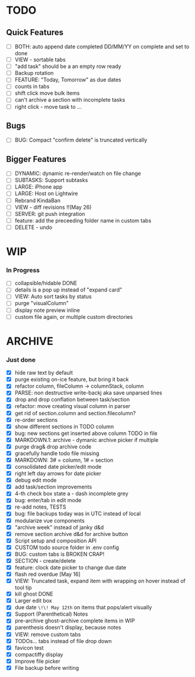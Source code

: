 # TODO
## Quick Features
* [ ] BOTH: auto append date completed DD/MM/YY on complete and set to done
* [ ] VIEW - sortable tabs
* [ ] "add task" should be a an empty row ready
* [ ] Backup rotation
* [ ] FEATURE: "Today, Tomorrow" as due dates
* [ ] counts in tabs
* [ ] shift click move bulk items
* [ ] can't archive a section with incomplete tasks
* [ ] right click - move task to ...

## Bugs
* [ ] BUG: Compact "confirm delete" is truncated vertically

## Bigger Features
* [ ] DYNAMIC: dynamic re-render/watch on file change
* [ ] SUBTASKS: Support subtasks
* [ ] LARGE: iPhone app
* [ ] LARGE: Host on Lightwire
* [ ] Rebrand KindaBan
* [ ] VIEW - diff revisions !!(May 26)
* [ ] SERVER: git push integration
* [ ] feature: add the preceeding folder name in custom tabs
* [ ] DELETE - undo

# WIP
### In Progress
* [ ] collapsible/hidable DONE
* [ ] details is a pop up instead of "expand card"
* [ ] VIEW: Auto sort tasks by status
* [ ] purge "visualColumn"
* [ ] display note preview inline
* [ ] custom file again, or multiple custom directories

# ARCHIVE
### Just done
* [x] hide raw text by default
* [x] purge existing on-ice feature, but bring it back
* [x] refactor column, fileColumn -> columnStack, column
* [x] PARSE: non destructive write-backj aka save unparsed lines
* [x] drop and drop conflation between task/section
* [x] refactor: move creating visual column in parser
* [x] get rid of section.column and section.filecolumn?
* [x] re-order sections
* [x] show different sections in TODO column
* [x] bug: new sections get inserted above column TODO in file
* [x] MARKDOWN.1: archive - dymanic archive picker if multiple
* [x] purge drag& drop archive code
* [x] gracefully handle todo file missing
* [x] MARKDOWN: 3# = column, 1# = section
* [x] consolidated date picker/edit mode
* [x] right left day arrows for date picker
* [x] debug edit mode
* [x] add task/section improvements
* [x] 4-th check box state a - dash incomplete grey
* [x] bug: enter/tab in edit mode
* [x] re-add notes, TESTS
* [x] bug: file backups today was in UTC instead of local
* [x] modularize vue components
* [x] "archive week" instead of janky d&d
* [x] remove section archive d&d for archive button
* [x] Script setup and composition API
* [x] CUSTOM todo source folder in .env config
* [x] BUG: custom tabs is BROKEN CRAP!
* [x] SECTION - create/delete
* [x] feature: clock date picker to change due date
* [x] flash red overdue [May 16]
* [x] VIEW: Truncated task, expand item with wrapping on hover instead of tool tip
* [x] kill ghost DONE
* [x] Larger edit box
* [x] due date `\!\! May 12th` on items that pops/alert visually
* [x] Support (Parenthetical) Notes
* [x] pre-archive ghost-archive complete items in WIP
* [x] parenthesis doesn't display, because notes
* [x] VIEW: remove custom tabs
* [x] TODOs... tabs instead of file drop down
* [x] favicon test
* [x] compactiffy display
* [x] Improve file picker
* [x] File backup before writing